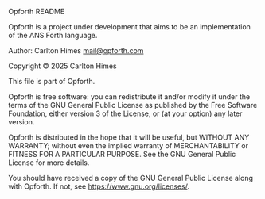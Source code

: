 Opforth README

Opforth is a project under development that aims to be an
implementation of the ANS Forth language.

Author: Carlton Himes <mail@opforth.com>

Copyright © 2025 Carlton Himes

This file is part of Opforth.

Opforth is free software: you can redistribute it and/or
modify it under the terms of the GNU General Public License
as published by the Free Software Foundation, either version
3 of the License, or (at your option) any later version.

Opforth is distributed in the hope that it will be useful,
but WITHOUT ANY WARRANTY; without even the implied warranty
of MERCHANTABILITY or FITNESS FOR A PARTICULAR PURPOSE. See
the GNU General Public License for more details.

You should have received a copy of the GNU General Public
License along with Opforth. If not, see
<https://www.gnu.org/licenses/>.
